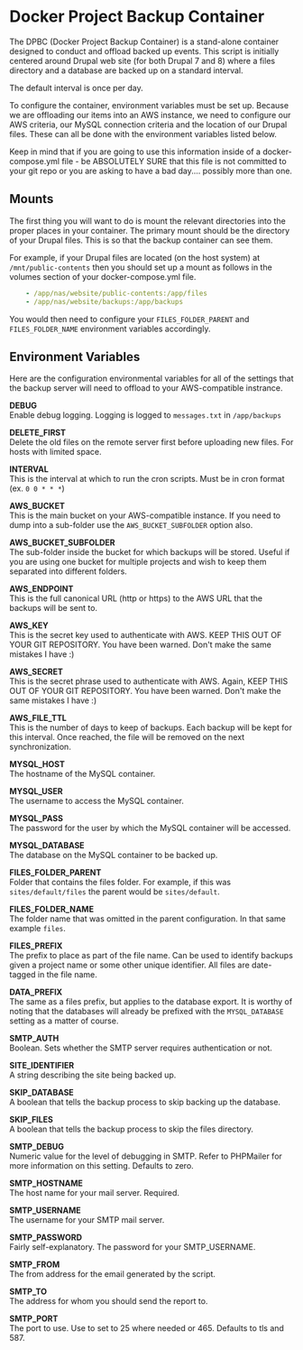 # Docker Project Backup Container

The DPBC (Docker Project Backup Container) is a stand-alone container designed to conduct and offload backed up events. This script is initially centered around Drupal web site (for both Drupal 7 and 8) where a files directory and a database are backed up on a standard interval. 

The default interval is once per day.

To configure the container, environment variables must be set up. Because we are offloading our items into an AWS instance, we need to configure our AWS criteria, our MySQL connection criteria and the location of our Drupal files. These can all be done with the environment variables listed below.

Keep in mind that if you are going to use this information inside of a docker-compose.yml file - be ABSOLUTELY SURE that this file is not committed to your git repo or you are asking to have a bad day.... possibly more than one.

## Mounts  

The first thing you will want to do is mount the relevant directories into the proper places in your container. The primary mount should be the directory of your Drupal files. This is so that the backup container can see them.

For example, if your Drupal files are located (on the host system) at `/mnt/public-contents` then you should set up a mount as follows in the volumes section of your docker-compose.yml file.

```yaml
    - /app/nas/website/public-contents:/app/files
    - /app/nas/website/backups:/app/backups
```

You would then need to configure your `FILES_FOLDER_PARENT` and `FILES_FOLDER_NAME` environment variables accordingly.

## Environment Variables  

Here are the configuration environmental variables for all of the settings that the backup server will need to offload to your AWS-compatible instrance.

**DEBUG**  
Enable debug logging. Logging is logged to `messages.txt` in `/app/backups`  

**DELETE_FIRST**  
Delete the old files on the remote server first before uploading new files. For hosts with limited space.  

**INTERVAL**  
This is the interval at which to run the cron scripts. Must be in cron format (ex. `0 0 * * *`)  

**AWS_BUCKET**  
This is the main bucket on your AWS-compatible instance. If you need to dump into a sub-folder use the `AWS_BUCKET_SUBFOLDER` option also.  

**AWS_BUCKET_SUBFOLDER**  
The sub-folder inside the bucket for which backups will be stored. Useful if you are using one bucket for multiple projects and wish to keep them separated into different folders.  

**AWS_ENDPOINT**  
This is the full canonical URL (http or https) to the AWS URL that the backups will be sent to.  

**AWS_KEY**  
This is the secret key used to authenticate with AWS. KEEP THIS OUT OF YOUR GIT REPOSITORY. You have been warned. Don't make the same mistakes I have :)  

**AWS_SECRET**  
This is the secret phrase used to authenticate with AWS. Again, KEEP THIS OUT OF YOUR GIT REPOSITORY. You have been warned. Don't make the same mistakes I have :)  

**AWS_FILE_TTL**  
This is the number of days to keep of backups. Each backup will be kept for this interval. Once reached, the file will be removed on the next synchronization.  

**MYSQL_HOST**  
The hostname of the MySQL container.  

**MYSQL_USER**  
The username to access the MySQL container.  

**MYSQL_PASS**  
The password for the user by which the MySQL container will be accessed.  

**MYSQL_DATABASE**  
The database on the MySQL container to be backed up.  

**FILES_FOLDER_PARENT**  
Folder that contains the files folder. For example, if this was `sites/default/files` the parent would be `sites/default`.  

**FILES_FOLDER_NAME**  
The folder name that was omitted in the parent configuration. In that same example `files`.  

**FILES_PREFIX**  
The prefix to place as part of the file name. Can be used to identify backups given a project name or some other unique identifier. All files are date-tagged in the file name.  

**DATA_PREFIX**  
The same as a files prefix, but applies to the database export. It is worthy of noting that the databases will already be prefixed with the `MYSQL_DATABASE` setting as a matter of course.  

**SMTP_AUTH**  
Boolean. Sets whether the SMTP server requires authentication or not.  

**SITE_IDENTIFIER**  
A string describing the site being backed up.  

**SKIP_DATABASE**  
A boolean that tells the backup process to skip backing up the database. 

**SKIP_FILES**  
A boolean that tells the backup process to skip the files directory.  

**SMTP_DEBUG**  
Numeric value for the level of debugging in SMTP. Refer to PHPMailer for more information on this setting. Defaults to zero.  

**SMTP_HOSTNAME**  
The host name for your mail server. Required.  

**SMTP_USERNAME**  
The username for your SMTP mail server.  

**SMTP_PASSWORD**  
Fairly self-explanatory. The password for your SMTP_USERNAME.  

**SMTP_FROM**  
The from address for the email generated by the script.  

**SMTP_TO**  
The address for whom you should send the report to.  

**SMTP_PORT**  
The port to use. Use to set to 25 where needed or 465. Defaults to tls and 587.  
